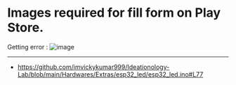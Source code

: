 # Images required for fill form on Play Store.

Getting error :
![image](https://user-images.githubusercontent.com/50515418/202521001-847bafbe-3289-46fa-a7f0-f70d604308e9.png)

-------------------------------------

- https://github.com/imvickykumar999/Ideationology-Lab/blob/main/Hardwares/Extras/esp32_led/esp32_led.ino#L77
